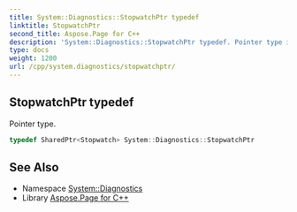 ```yaml
---
title: System::Diagnostics::StopwatchPtr typedef
linktitle: StopwatchPtr
second_title: Aspose.Page for C++
description: 'System::Diagnostics::StopwatchPtr typedef. Pointer type in C++.'
type: docs
weight: 1200
url: /cpp/system.diagnostics/stopwatchptr/
---
```

## StopwatchPtr typedef


Pointer type.

```cpp
typedef SharedPtr<Stopwatch> System::Diagnostics::StopwatchPtr
```

## See Also

* Namespace [System::Diagnostics](../)
* Library [Aspose.Page for C++](../../)
